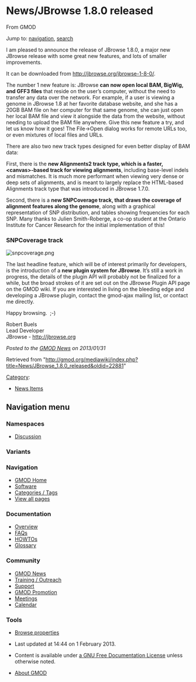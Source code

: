 









<span id="top"></span>







# <span dir="auto">News/JBrowse 1.8.0 released</span>





From GMOD









Jump to: [navigation](#mw-navigation), [search](#p-search)





I am pleased to announce the release of JBrowse 1.8.0, a major new
JBrowse release with some great new features, and lots of smaller
improvements.

It can be downloaded from
<a href="http://jbrowse.org/jbrowse-1-8-0/" class="external free"
rel="nofollow">http://jbrowse.org/jbrowse-1-8-0/</a>.

The number 1 new feature is: JBrowse **can now open local BAM, BigWig,
and GFF3 files** that reside on the user’s computer, without the need to
transfer any data over the network. For example, if a user is viewing a
genome in JBrowse 1.8 at her favorite database website, and she has a
20GB BAM file on her computer for that same genome, she can just open
her local BAM file and view it alongside the data from the website,
without needing to upload the BAM file anywhere. Give this new feature a
try, and let us know how it goes! The File-\>Open dialog works for
remote URLs too, or even mixtures of local files and URLs.

There are also two new track types designed for even better display of
BAM data:

First, there is the **new Alignments2 track type, which is a faster,
\<canvas\>-based track for viewing alignments**, including base-level
indels and mismatches. It is much more performant when viewing very
dense or deep sets of alignments, and is meant to largely replace the
HTML-based Alignments track type that was introduced in JBrowse 1.7.0.

Second, there is a **new SNPCoverage track, that draws the coverage of
alignment features along the genome**, along with a graphical
representation of SNP distribution, and tables showing frequencies for
each SNP. Many thanks to Julien Smith-Roberge, a co-op student at the
Ontario Institute for Cancer Research for the initial implementation of
this!



### <span id="SNPCoverage_track" class="mw-headline">SNPCoverage track</span>

![snpcoverage.png](http://jbrowse.org/wordpress/wp-content/uploads/2013/01/snpcoverage.png)



The last headline feature, which will be of interest primarily for
developers, is the introduction of a **new plugin system for JBrowse**.
It’s still a work in progress, the details of the plugin API will
probably not be finalized for a while, but the broad strokes of it are
set out on the JBrowse Plugin API page on the GMOD wiki. If you are
interested in living on the bleeding edge and developing a JBrowse
plugin, contact the gmod-ajax mailing list, or contact me directly.

Happy browsing.  ;-)

Robert Buels  
Lead Developer  
JBrowse - <a href="http://jbrowse.org" class="external free"
rel="nofollow">http://jbrowse.org</a>

  



*Posted to the [GMOD News](../GMOD_News "GMOD News") on 2013/01/31*







Retrieved from
"<http://gmod.org/mediawiki/index.php?title=News/JBrowse_1.8.0_released&oldid=22881>"







[Category](../Special%3ACategories "Special%3ACategories"):

- [News Items](../Category%3ANews_Items "Category%3ANews Items")















## Navigation menu









### Namespaces


- <span id="ca-talk"><a
  href="http://gmod.org/mediawiki/index.php?title=Talk:News/JBrowse_1.8.0_released&amp;action=edit&amp;redlink=1"
  accesskey="t"
  title="Discussion about the content page [t]">Discussion</a></span>





### 

### Variants[](#)























<a href="../Main_Page"
style="background-image: url(../../images/GMOD-cogs.png);"
title="Visit the main page"></a>





### Navigation



- <span id="n-GMOD-Home">[GMOD Home](../Main_Page)</span>
- <span id="n-Software">[Software](../GMOD_Components)</span>
- <span id="n-Categories-.2F-Tags">[Categories /
  Tags](../Categories)</span>
- <span id="n-View-all-pages">[View all
  pages](../Special:AllPages)</span>







### Documentation



- <span id="n-Overview">[Overview](../Overview)</span>
- <span id="n-FAQs">[FAQs](../Category%3AFAQ)</span>
- <span id="n-HOWTOs">[HOWTOs](../Category%3AHOWTO)</span>
- <span id="n-Glossary">[Glossary](../Glossary)</span>







### Community



- <span id="n-GMOD-News">[GMOD News](../GMOD_News)</span>
- <span id="n-Training-.2F-Outreach">[Training /
  Outreach](../Training_and_Outreach)</span>
- <span id="n-Support">[Support](../Support)</span>
- <span id="n-GMOD-Promotion">[GMOD Promotion](../GMOD_Promotion)</span>
- <span id="n-Meetings">[Meetings](../Meetings)</span>
- <span id="n-Calendar">[Calendar](../Calendar)</span>







### Tools




- <span id="t-smwbrowselink"><a href="../Special%3ABrowse/News-2FJBrowse_1.8.0_released"
  rel="smw-browse">Browse properties</a></span>












- <span id="footer-info-lastmod">Last updated at 14:44 on 1 February
  2013.</span>
<!-- - <span id="footer-info-viewcount">6,697 page views.</span> -->
- <span id="footer-info-copyright">Content is available under
  <a href="http://www.gnu.org/licenses/fdl-1.3.html" class="external"
  rel="nofollow">a GNU Free Documentation License</a> unless otherwise
  noted.</span>

<!-- -->

- <span id="footer-places-about">[About
  GMOD](../GMOD%3AAbout "GMOD%3AAbout")</span>

<!-- -->







